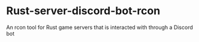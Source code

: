 # Rust-server-discord-bot-rcon
An rcon tool for Rust game servers that is interacted with through a Discord bot
